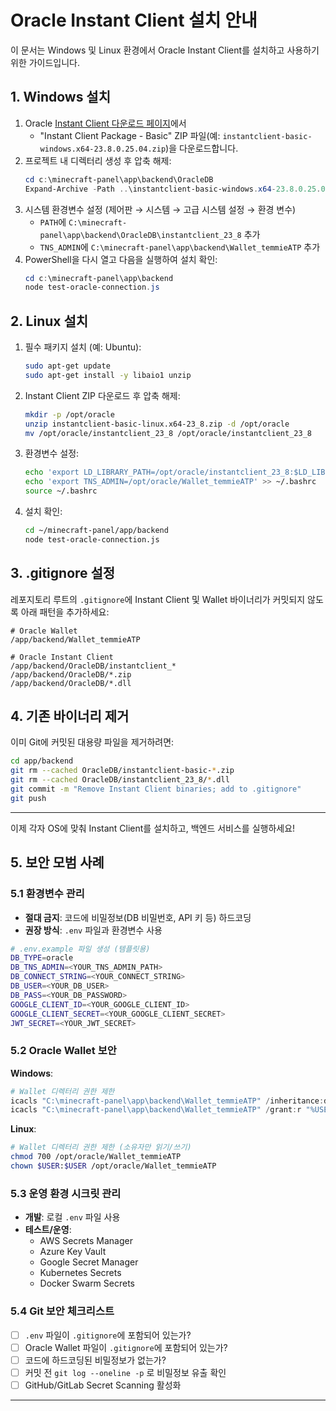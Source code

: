 # Oracle Instant Client 설치 안내

이 문서는 Windows 및 Linux 환경에서 Oracle Instant Client를 설치하고 사용하기 위한 가이드입니다.

## 1. Windows 설치

1. Oracle [Instant Client 다운로드 페이지](https://www.oracle.com/database/technologies/instant-client.html)에서
   - "Instant Client Package - Basic" ZIP 파일(예: `instantclient-basic-windows.x64-23.8.0.25.04.zip`)을 다운로드합니다.
2. 프로젝트 내 디렉터리 생성 후 압축 해제:
   ```powershell
   cd c:\minecraft-panel\app\backend\OracleDB
   Expand-Archive -Path ..\instantclient-basic-windows.x64-23.8.0.25.04.zip -DestinationPath instantclient_23_8
   ```
3. 시스템 환경변수 설정 (제어판 → 시스템 → 고급 시스템 설정 → 환경 변수)
   - `PATH`에 `C:\minecraft-panel\app\backend\OracleDB\instantclient_23_8` 추가
   - `TNS_ADMIN`에 `C:\minecraft-panel\app\backend\Wallet_temmieATP` 추가
4. PowerShell을 다시 열고 다음을 실행하여 설치 확인:
   ```powershell
   cd c:\minecraft-panel\app\backend
   node test-oracle-connection.js
   ```

## 2. Linux 설치

1. 필수 패키지 설치 (예: Ubuntu):
   ```bash
   sudo apt-get update
   sudo apt-get install -y libaio1 unzip
   ```
2. Instant Client ZIP 다운로드 후 압축 해제:
   ```bash
   mkdir -p /opt/oracle
   unzip instantclient-basic-linux.x64-23_8.zip -d /opt/oracle
   mv /opt/oracle/instantclient_23_8 /opt/oracle/instantclient_23_8
   ```
3. 환경변수 설정:
   ```bash
   echo 'export LD_LIBRARY_PATH=/opt/oracle/instantclient_23_8:$LD_LIBRARY_PATH' >> ~/.bashrc
   echo 'export TNS_ADMIN=/opt/oracle/Wallet_temmieATP' >> ~/.bashrc
   source ~/.bashrc
   ```
4. 설치 확인:
   ```bash
   cd ~/minecraft-panel/app/backend
   node test-oracle-connection.js
   ```

## 3. .gitignore 설정
레포지토리 루트의 `.gitignore`에 Instant Client 및 Wallet 바이너리가 커밋되지 않도록 아래 패턴을 추가하세요:

```gitignore
# Oracle Wallet
/app/backend/Wallet_temmieATP

# Oracle Instant Client
/app/backend/OracleDB/instantclient_*
/app/backend/OracleDB/*.zip
/app/backend/OracleDB/*.dll
```

## 4. 기존 바이너리 제거

이미 Git에 커밋된 대용량 파일을 제거하려면:

```bash
cd app/backend
git rm --cached OracleDB/instantclient-basic-*.zip
git rm --cached OracleDB/instantclient_23_8/*.dll
git commit -m "Remove Instant Client binaries; add to .gitignore"
git push
```

---

이제 각자 OS에 맞춰 Instant Client를 설치하고, 백엔드 서비스를 실행하세요!

## 5. 보안 모범 사례

### 5.1 환경변수 관리
- **절대 금지**: 코드에 비밀정보(DB 비밀번호, API 키 등) 하드코딩
- **권장 방식**: `.env` 파일과 환경변수 사용
```bash
# .env.example 파일 생성 (템플릿용)
DB_TYPE=oracle
DB_TNS_ADMIN=<YOUR_TNS_ADMIN_PATH>
DB_CONNECT_STRING=<YOUR_CONNECT_STRING>
DB_USER=<YOUR_DB_USER>
DB_PASS=<YOUR_DB_PASSWORD>
GOOGLE_CLIENT_ID=<YOUR_GOOGLE_CLIENT_ID>
GOOGLE_CLIENT_SECRET=<YOUR_GOOGLE_CLIENT_SECRET>
JWT_SECRET=<YOUR_JWT_SECRET>
```

### 5.2 Oracle Wallet 보안
**Windows**:
```powershell
# Wallet 디렉터리 권한 제한
icacls "C:\minecraft-panel\app\backend\Wallet_temmieATP" /inheritance:d
icacls "C:\minecraft-panel\app\backend\Wallet_temmieATP" /grant:r "%USERNAME%:(OI)(CI)F"
```

**Linux**:
```bash
# Wallet 디렉터리 권한 제한 (소유자만 읽기/쓰기)
chmod 700 /opt/oracle/Wallet_temmieATP
chown $USER:$USER /opt/oracle/Wallet_temmieATP
```

### 5.3 운영 환경 시크릿 관리
- **개발**: 로컬 `.env` 파일 사용
- **테스트/운영**: 
  - AWS Secrets Manager
  - Azure Key Vault  
  - Google Secret Manager
  - Kubernetes Secrets
  - Docker Swarm Secrets

### 5.4 Git 보안 체크리스트
- [ ] `.env` 파일이 `.gitignore`에 포함되어 있는가?
- [ ] Oracle Wallet 파일이 `.gitignore`에 포함되어 있는가?
- [ ] 코드에 하드코딩된 비밀정보가 없는가?
- [ ] 커밋 전 `git log --oneline -p` 로 비밀정보 유출 확인
- [ ] GitHub/GitLab Secret Scanning 활성화

---
